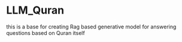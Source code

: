 # LLM_Quran
this is a base for creating Rag based generative model for answering questions based on Quran itself
